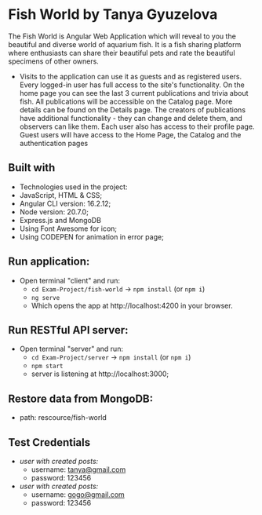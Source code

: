 # Fish World by Tanya Gyuzelova
   The Fish World is Angular Web Application which will reveal to you the beautiful and diverse world of aquarium fish. It is a fish sharing platform where enthusiasts can share their beautiful pets and rate the beautiful specimens of other owners.
   * Visits to the application can use it as guests and as registered users. Every logged-in user has full access to the site's functionality. On the home page you can see the last 3 current publications and trivia about fish. All publications will be accessible on the Catalog page. More details can be found on the Details page. The creators of publications have additional functionality - they can change and delete them, and observers can like them. Each user also has access to their profile page.
Guest users will have access to the Home Page, the Catalog and the authentication pages

 ## Built with
* Technologies used in the project:
* JavaScript, HTML & CSS;
* Angular CLI version: 16.2.12;
* Node version: 20.7.0;
* Express.js and MongoDB
* Using Font Awesome for icon;
* Using CODEPEN for animation in error page;

## Run application:
 * Open terminal "client" and run:
    * `cd Exam-Project/fish-world` -> `npm install` (or `npm i`)
    * `ng serve`
    *  Which opens the app at http://localhost:4200 in your browser.
## Run RESTful API server:
 * Open terminal "server" and run:
    * `cd Exam-Project/server` -> `npm install` (or `npm i`)
    * `npm start`
    * server is listening at http://localhost:3000;
## Restore data from MongoDB:
* path: rescource/fish-world

## Test Credentials
* _user with created posts:_
  - username: tanya@gmail.com
  - password:  123456
* _user with created posts:_
  - username: gogo@gmail.com
  - password:  123456
